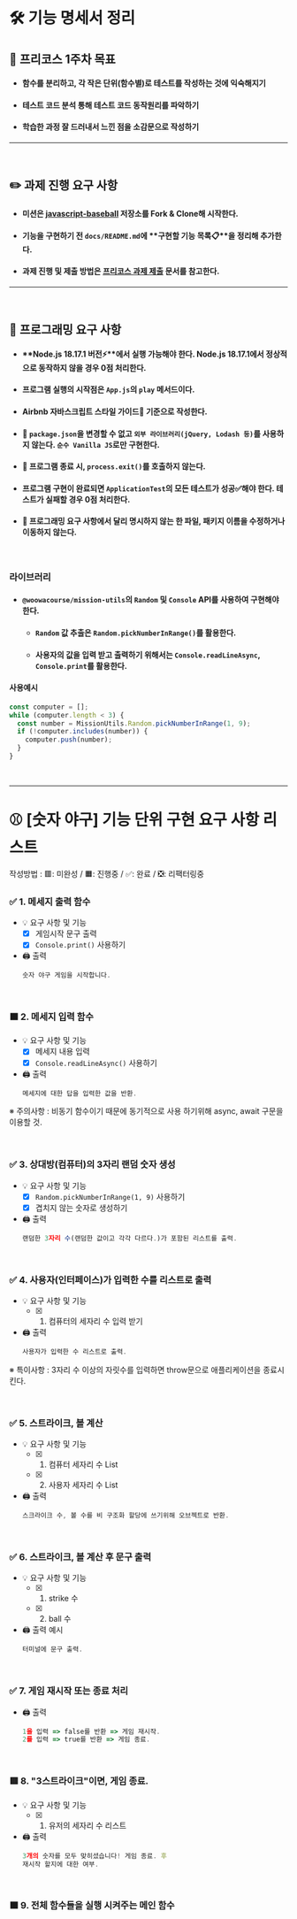 # **🛠️ 기능 명세서 정리**

## **🎯 프리코스 1주차 목표**

- #### **함수를 분리**하고, 각 **작은 단위(함수별)로 테스트를 작성하는 것**에 익숙해지기
- #### 테스트 코드 분석 통해 테스트 코드 동작원리를 파악하기
- #### **학습한 과정** 잘 드러내서 느낀 점을 소감문으로 작성하기

---

</br>

## **✏️ 과제 진행 요구 사항**

- #### 미션은 [javascript-baseball](https://github.com/woowacourse-precourse/javascript-baseball-6/) 저장소를 Fork & Clone해 시작한다.
- #### 기능을 구현하기 전 `docs/README.md`에 **구현할 기능 목록📋**을 정리해 추가한다.
- #### 과제 진행 및 제출 방법은 [프리코스 과제 제출](https://github.com/woowacourse/woowacourse-docs/tree/master/precourse) 문서를 참고한다.

---

</br>

## **🎯 프로그래밍 요구 사항**

- #### **Node.js 18.17.1 버전⚡**에서 실행 가능해야 한다. **Node.js 18.17.1에서 정상적으로 동작하지 않을 경우 0점 처리한다**.
- #### 프로그램 **실행의 시작점**은 `App.js`의 `play` 메서드이다.
- #### **Airbnb 자바스크립트** 스타일 가이드🎨 기준으로 작성한다.
- #### 🚫 `package.json`을 변경할 수 없고 `외부 라이브러리(jQuery, Lodash 등)`를 사용하지 않는다. `순수 Vanilla JS`로만 구현한다.
- #### 🚫 프로그램 종료 시, `process.exit()`를 호출하지 않는다.
- #### 프로그램 구현이 완료되면 `ApplicationTest`의 모든 테스트가 성공✅해야 한다. **테스트가 실패할 경우 0점 처리한다**.
- #### 🚫 프로그래밍 요구 사항에서 달리 명시하지 않는 한 파일, 패키지 이름을 수정하거나 이동하지 않는다.

</br>

### 라이브러리

- #### `@woowacourse/mission-utils`의 `Random` 및 `Console` API를 사용하여 구현해야 한다.
    - #### `Random` 값 추출은 `Random.pickNumberInRange()`를 활용한다.
    - #### 사용자의 값을 입력 받고 출력하기 위해서는 `Console.readLineAsync`, `Console.print`를 활용한다.

#### 사용예시

```javascript
const computer = [];
while (computer.length < 3) {
  const number = MissionUtils.Random.pickNumberInRange(1, 9);
  if (!computer.includes(number)) {
    computer.push(number);
  }
}
```

</br>

---

# **⚾ [숫자 야구] 기능 단위 구현 요구 사항 리스트**
작성방법 : 🟥: 미완성 / 🟧: 진행중 / ✅: 완료 / ❎: 리팩터링중
<br/>

### ✅ **1. 메세지 출력 함수**
- 💡 요구 사항 및 기능
  - [x] 게임시작 문구 출력
  - [x] `Console.print()` 사용하기
- 🖨️ 출력
  ```js
  숫자 야구 게임을 시작합니다.
  ```

<br/>

### 🟧 **2. 메세지 입력 함수**
- 💡 요구 사항 및 기능
  - [x] 메세지 내용 입력
  - [x] `Console.readLineAsync()` 사용하기
- 🖨️ 출력
  ```js
  메세지에 대한 답을 입력한 값을 반환.
  ```

※ 주의사항 : 비동기 함수이기 때문에 동기적으로 사용 하기위해 async, await 구문을 이용할 것.

<br/>

### ✅ **3. 상대방(컴퓨터)의 3자리 랜덤 숫자 생성**
- 💡 요구 사항 및 기능
    - [x] `Random.pickNumberInRange(1, 9)` 사용하기
    - [x] 겹치지 않는 숫자로 생성하기
- 🖨️ 출력
  ```js
  랜덤한 3자리 수(랜덤한 값이고 각각 다르다.)가 포함된 리스트를 출력.
  ```

<br/>

### ✅ **4. 사용자(인터페이스)가 입력한 수를 리스트로 출력**
- 💡 요구 사항 및 기능
  - [x] 1. 컴퓨터의 세자리 수 입력 받기
- 🖨️ 출력
  ```js
  사용자가 입력한 수 리스트로 출력.
  ```
※ 특이사항 : 3자리 수 이상의 자릿수를 입력하면 throw문으로 애플리케이션을 종료시킨다.

<br/>

### ✅ **5. 스트라이크, 볼 계산**
- 💡 요구 사항 및 기능
  - [x] 1. 컴퓨터 세자리 수 List
  - [x] 2. 사용자 세자리 수 List
- 🖨️ 출력
  ```js
  스크라이크 수, 볼 수를 비 구조화 할당에 쓰기위해 오브젝트로 반환.
  ```

<br/>

### ✅ **6. 스트라이크, 볼 계산 후 문구 출력**
- 💡 요구 사항 및 기능
  - [x] 1. strike 수
  - [x] 2. ball 수
- 🖨️ 출력 예시
  ```js
  터미널에 문구 출력.
  ```

<br/>

### ✅ **7. 게임 재시작 또는 종료 처리**
- 🖨️ 출력
  ```js
  1을 입력 => false를 반환 => 게임 재시작.
  2를 입력 => true를 반환 => 게임 종료.
  ```

<br/>

### 🟥 **8. "3스트라이크"이면, 게임 종료.**
- 💡 요구 사항 및 기능
  - [x] 1. 유저의 세자리 수 리스트
- 🖨️ 출력
  ```js
  3개의 숫자를 모두 맞히셨습니다! 게임 종료. 후 
  재시작 할지에 대한 여부.
  ```

<br/>

### 🟧 **9. 전체 함수들을 실행 시켜주는 메인 함수**